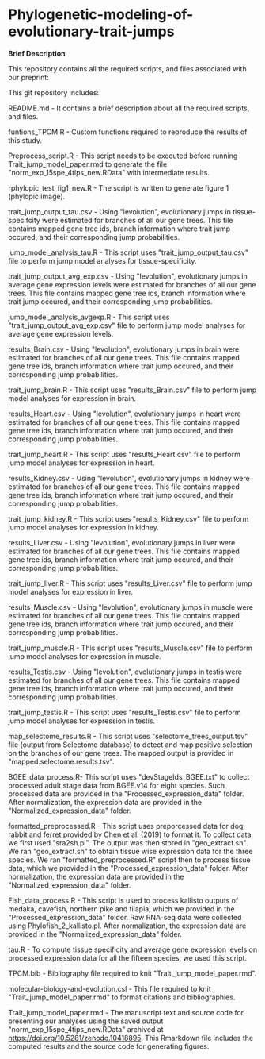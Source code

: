 #    Phylogenetic-modeling-of-evolutionary-trait-jumps

**Brief Description**

This repository contains all the required scripts, and files associated with our preprint:

This git repository includes:

README.md - It contains a brief description about all the required scripts, and files.

funtions_TPCM.R - Custom functions required to reproduce the results of this study.

Preprocess_script.R - This script needs to be executed before running Trait_jump_model_paper.rmd to generate the file "norm_exp_15spe_4tips_new.RData" with intermediate results.

rphylopic_test_fig1_new.R - The script is written to generate figure 1 (phylopic image).

trait_jump_output_tau.csv - Using "levolution", evolutionary jumps in tissue-specifcity were estimated for branches of all our gene trees. This file contains mapped gene tree ids, branch information where trait jump occured, and their corresponding jump probabilities.

jump_model_analysis_tau.R - This script uses "trait_jump_output_tau.csv" file to perform jump model analyses for tissue-specificity.

trait_jump_output_avg_exp.csv - Using "levolution", evolutionary jumps in average gene expression levels  were estimated for branches of all our gene trees. This file contains mapped gene tree ids, branch information where trait jump occured, and their corresponding jump probabilities.

jump_model_analysis_avgexp.R - This script uses "trait_jump_output_avg_exp.csv" file to perform jump model analyses for average gene expression levels.

results_Brain.csv - Using "levolution", evolutionary jumps in brain were estimated for branches of all our gene trees. This file contains mapped gene tree ids, branch information where trait jump occured, and their corresponding jump probabilities.

trait_jump_brain.R - This script uses "results_Brain.csv" file to perform jump model analyses for expression in brain.

results_Heart.csv - Using "levolution", evolutionary jumps in heart were estimated for branches of all our gene trees. This file contains mapped gene tree ids, branch information where trait jump occured, and their corresponding jump probabilities.

trait_jump_heart.R - This script uses "results_Heart.csv" file to perform jump model analyses for expression in heart.

results_Kidney.csv - Using "levolution", evolutionary jumps in kidney were estimated for branches of all our gene trees. This file contains mapped gene tree ids, branch information where trait jump occured, and their corresponding jump probabilities.

trait_jump_kidney.R - This script uses "results_Kidney.csv" file to perform jump model analyses for expression in kidney.

results_Liver.csv - Using "levolution", evolutionary jumps in liver were estimated for branches of all our gene trees. This file contains mapped gene tree ids, branch information where trait jump occured, and their corresponding jump probabilities.

trait_jump_liver.R - This script uses "results_Liver.csv" file to perform jump model analyses for expression in liver.

results_Muscle.csv - Using "levolution", evolutionary jumps in muscle were estimated for branches of all our gene trees. This file contains mapped gene tree ids, branch information where trait jump occured, and their corresponding jump probabilities.

trait_jump_muscle.R - This script uses "results_Muscle.csv" file to perform jump model analyses for expression in muscle.

results_Testis.csv - Using "levolution", evolutionary jumps in testis were estimated for branches of all our gene trees. This file contains mapped gene tree ids, branch information where trait jump occured, and their corresponding jump probabilities.

trait_jump_testis.R - This script uses "results_Testis.csv" file to perform jump model analyses for expression in testis.

map_selectome_results.R - This script uses "selectome_trees_output.tsv" file (output from Selectome database) to detect and map positive selection on the branches of our gene trees. The mapped output is provided in "mapped.selectome.results.tsv".

BGEE_data_process.R- This script uses "devStageIds_BGEE.txt" to collect processed adult stage data from BGEE.v14 for eight species. Such processed data are provided in the "Processed_expression_data" folder. After normalization, the expression data are provided in the "Normalized_expression_data" folder.

formatted_preprocessed.R - This script uses preporcessed data for dog, rabbit and ferret provided by Chen et al. (2019) to format it. To collect data, we first used "sra2sh.pl". The output was then stored in "geo_extract.sh". We ran "geo_extract.sh" to obtain tissue wise expression data for the three species. We ran "formatted_preprocessed.R" script then to process tissue data, which we provided in the "Processed_expression_data" folder. After normalization, the expression data are provided in the "Normalized_expression_data" folder. 

Fish_data_process.R - This script is used to process kallisto outputs of medaka, cavefish, northern pike and tilapia, which we provided in the "Processed_expression_data" folder. Raw RNA-seq data were collected using Phylofish_2_kallisto.pl. After normalization, the expression data are provided in the "Normalized_expression_data" folder.

tau.R - To compute tissue specificity and average gene expression levels on processed expression data for all the fifteen species, we used this script.

TPCM.bib - Bibliography file required to knit "Trait_jump_model_paper.rmd".

molecular-biology-and-evolution.csl - This file required to knit "Trait_jump_model_paper.rmd" to format citations and bibliographies.

Trait_jump_model_paper.rmd - The manuscript text and source code for presenting our analyses using the saved output "norm_exp_15spe_4tips_new.RData"  archived at https://doi.org/10.5281/zenodo.10418895. This Rmarkdown file includes the computed results and the source code for generating figures.
